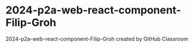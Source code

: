 # 2024-p2a-web-react-component-Filip-Groh
2024-p2a-web-react-component-Filip-Groh created by GitHub Classroom
